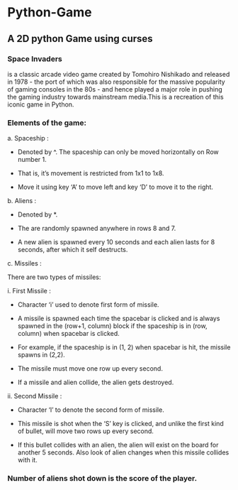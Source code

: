 # Python-Game
## A 2D python Game using curses

### Space Invaders​

is a classic arcade video game created by Tomohiro Nishikado and released in 
1978 - the port of which was also responsible for the massive popularity of gaming consoles in 
the 80s - and hence played a major role in pushing the gaming industry towards mainstream 
media.This is a recreation of this iconic game in 
Python. 
 
### Elements of the game:
 
a. Spaceship​ : 

- Denoted by ^. The spaceship can only be moved horizontally on Row number 1.

- That is, it’s movement is restricted from 1x1 to 1x8. 

- Move it using key ‘A’ to move left and key ‘D’ to move it to the right.

b. Aliens​ :  

- Denoted by *. 

- The are randomly spawned anywhere in rows 8 and 7.

- A new alien is spawned every 10 seconds and each alien lasts for 8 seconds, after which it self destructs. 
 
 
c. Missiles​ : 

There are two types of missiles: 

i. First Missile​ :

- Character ‘i’ used to denote first form of missile. 
  
- A missile is spawned each time the spacebar is clicked and is always spawned in the (row+1, column) block if the spaceship is in (row, column) when spacebar is clicked. 
  
- For example, if the spaceship is in (1, 2) when spacebar is hit, the missile spawns in (2,2). 
  
- The missile must move one row up every second. 
  
- If a missile and alien collide, the alien gets destroyed.  


ii. Second Missile​ :

- Character ‘l’ to denote the second form of missile. 

- This missile is shot when the ‘S’ key is clicked, and unlike the first kind of bullet, will 
move two rows up every second.

- If this bullet collides with an alien, the alien will exist on the board for another 5 seconds. Also look of alien changes 
when this missile collides with it. 
 
### Number of aliens shot down is the score of the player.

